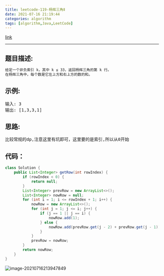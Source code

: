 ```yaml
---
title: leetcode-119-杨辉三角Ⅱ
date: 2021-07-16 21:19:44
categories: algorithm
tags: [algorithm,Java,LeetCode]
---
```


[link](https://leetcode-cn.com/problems/pascals-triangle-ii/)

<hr/>

## 题目描述:

```html
给定一个非负索引 k，其中 k ≤ 33，返回杨辉三角的第 k 行。
在杨辉三角中，每个数是它左上方和右上方的数的和。
```

## 示例:

<pre>
输入: 3
输出: [1,3,3,1]
</pre>

## 思路:

<pre>
比较常规的dp,注意这里有坑即可，这里要的是索引,所以从0开始
</pre>

## 代码：

```java
class Solution {
    public List<Integer> getRow(int rowIndex) {
        if (rowIndex < 0) {
            return null;
        }
        List<Integer> prevRow = new ArrayList<>();
        List<Integer> nowRow = null;
        for (int i = 1; i <= rowIndex + 1; i++) {
            nowRow = new ArrayList<>();
            for (int j = 1; j <= i; j++) {
                if (j == 1 || j == i) {
                    nowRow.add(1);
                } else {
                    nowRow.add(prevRow.get(j - 2) + prevRow.get(j - 1));
                }
            }
            prevRow = nowRow;
        }
        return nowRow;
    }
}
```

![image-20210716213947849](https://gitee.com/cao_ziqiang/img/raw/master/20210716213948.png)

